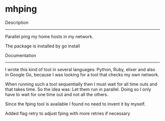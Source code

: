 mhping
======

Description
___________

Parallel ping my home hosts in my network.

The package is installed by go install 

Documentation
_____________

I wrote this kind of tool in several languages: Python, Ruby, elixer and also
in Google Go, because I was looking for a tool that checks my own network.

When running such a tool sequentially then I must wait for all time outs and
that takes time. So the idea was: Let them run in parallel. Doing so I only have
to wait for one time out and not all the others.

Since the fping tool is available I found no need to invent it by myself.

Added flag retry to adjust fping with more retries if necessary
